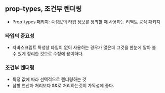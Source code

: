 ## prop-types, 조건부 렌더링

- Prop-types 패키지: 속성값의 타입 정보를 정의할 때 사용하는 리액트 공식 패키지



### 타입의 중요성

- 자바스크립트 특성상 타입이 없이 사용하는 경우가 많은데 그것을 한눈에 알아 볼 수 있게 정리한 것으로 수정에 용이하다.



### 조건부 렌더링

- 특정 값에 따라 선택적으로 렌더링하는 것
- 삼항 연산자 처리보다 &&로 처리하는것이 가독성에 좋다.